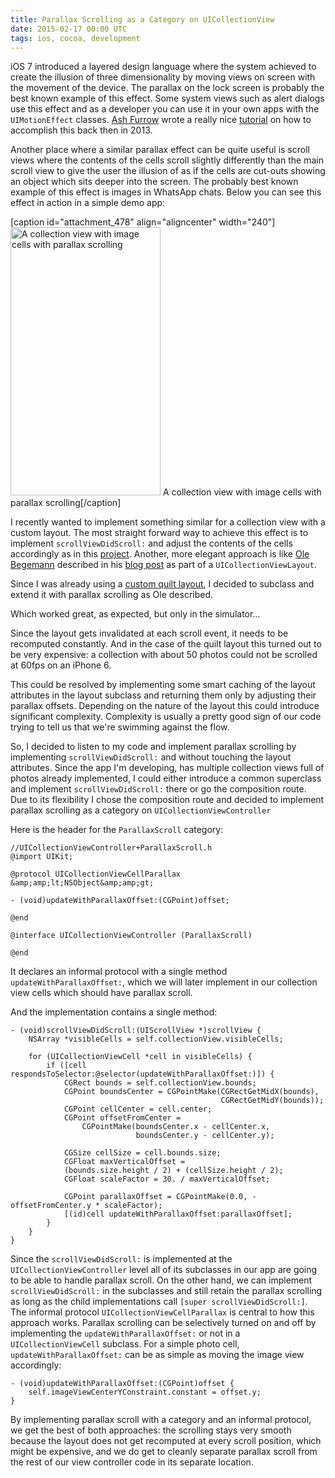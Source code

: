 ```yaml
---
title: Parallax Scrolling as a Category on UICollectionView
date: 2015-02-17 00:00 UTC
tags: ios, cocoa, development
---
```


iOS 7 introduced a layered design language where the system achieved to create the illusion of three dimensionality by moving views on screen with the movement of the device. The parallax on the lock screen is probably the best known example of this effect. Some system views such as alert dialogs use this effect and as a developer you can use it in your own apps with the <code>UIMotionEffect</code> classes. <a href="https://twitter.com/ashfurrow">Ash Furrow</a> wrote a really nice <a href="http://www.teehanlax.com/blog/introduction-to-uimotioneffect/">tutorial</a> on how to accomplish this back then in 2013.

Another place where a similar parallax effect can be quite useful is scroll views where the contents of the cells scroll slightly differently than the main scroll view to give the user the illusion of as if the cells are cut-outs showing an object which sits deeper into the screen. The probably best known example of this effect is images in WhatsApp chats. Below you can see this effect in action in a simple demo app:

[caption id="attachment_478" align="aligncenter" width="240"]<img src="http://www.kurutepe.com/wp-content/uploads/2015/02/parallax.gif" alt="A collection view with image cells with parallax scrolling" width="240" height="429" class="size-full wp-image-478" /> A collection view with image cells with parallax scrolling[/caption]

I recently wanted to implement something similar for a collection view with a custom layout. The most straight forward way to achieve this effect is to implement <code>scrollViewDidScroll:</code> and adjust the contents of the cells accordingly as in this <a href="https://github.com/mayuur/MJParallaxCollectionView">project</a>. Another, more elegant approach is like <a href="https://twitter.com/olebegemann">Ole Begemann</a> described in his <a href="http://oleb.net/blog/2014/05/parallax-scrolling-collectionview/">blog post</a> as part of a <code>UICollectionViewLayout</code>.

Since I was already using a <a href="https://github.com/bryceredd/RFQuiltLayout">custom quilt layout</a>, I decided to subclass and extend it with parallax scrolling as Ole described.

Which worked great, as expected, but only in the simulator…

Since the layout gets invalidated at each scroll event, it needs to be recomputed constantly. And in the case of the quilt layout this turned out to be very expensive: a collection with about 50 photos could not be scrolled at 60fps on an iPhone 6.

This could be resolved by implementing some smart caching of the layout attributes in the layout subclass and returning them only by adjusting their parallax offsets. Depending on the nature of the layout this could introduce significant complexity. Complexity is usually a pretty good sign of our code trying to tell us that we're swimming against the flow.

So, I decided to listen to my code and implement parallax scrolling by implementing <code>scrollViewDidScroll:</code> and without touching the layout attributes. Since the app I'm developing, has multiple collection views full of photos already implemented, I could either introduce a common superclass and implement <code>scrollViewDidScroll:</code> there or go the composition route. Due to its flexibility I chose the composition route and decided to implement parallax scrolling as a category on <code>UICollectionViewController</code>

Here is the header for the <code>ParallaxScroll</code> category:

```objc
//UICollectionViewController+ParallaxScroll.h
@import UIKit;

@protocol UICollectionViewCellParallax &amp;amp;lt;NSObject&amp;amp;gt;

- (void)updateWithParallaxOffset:(CGPoint)offset;

@end

@interface UICollectionViewController (ParallaxScroll)

@end

```

It declares an informal protocol with a single method <code>updateWithParallaxOffset:</code>, which we will later implement in our collection view cells which should have parallax scroll.

And the implementation contains a single method:

```objc
- (void)scrollViewDidScroll:(UIScrollView *)scrollView {
    NSArray *visibleCells = self.collectionView.visibleCells;
    
    for (UICollectionViewCell *cell in visibleCells) {
        if ([cell respondsToSelector:@selector(updateWithParallaxOffset:)]) {
            CGRect bounds = self.collectionView.bounds;
            CGPoint boundsCenter = CGPointMake(CGRectGetMidX(bounds),
                                               CGRectGetMidY(bounds));
            CGPoint cellCenter = cell.center;
            CGPoint offsetFromCenter = 
                CGPointMake(boundsCenter.x - cellCenter.x,
                            boundsCenter.y - cellCenter.y);
            
            CGSize cellSize = cell.bounds.size;
            CGFloat maxVerticalOffset =
            (bounds.size.height / 2) + (cellSize.height / 2);
            CGFloat scaleFactor = 30. / maxVerticalOffset;
            
            CGPoint parallaxOffset = CGPointMake(0.0, -offsetFromCenter.y * scaleFactor);
            [(id)cell updateWithParallaxOffset:parallaxOffset];
        }
    }
}
```

Since the <code>scrollViewDidScroll:</code> is implemented at the <code>UICollectionViewController</code> level all of its subclasses in our app are going to be able to handle parallax scroll. On the other hand, we can implement <code>scrollViewDidScroll:</code> in the subclasses and still retain the parallax scrolling as long as the child implementations call <code>[super scrollViewDidScroll:]</code>.  The informal protocol <code>UICollectionViewCellParallax</code> is central to how this approach works. Parallax scrolling can be selectively turned on and off by implementing the <code>updateWithParallaxOffset:</code> or not in a <code>UICollectionViewCell</code> subclass. For a simple photo cell, <code>updateWithParallaxOffset:</code> can be as simple as moving the image view accordingly:

```objc
- (void)updateWithParallaxOffset:(CGPoint)offset {
    self.imageViewCenterYConstraint.constant = offset.y;
}
```

By implementing parallax scroll with a category and an informal protocol, we get the best of both approaches: the scrolling stays very smooth because the layout does not get recomputed at every scroll position, which might be expensive, and we do get to cleanly separate parallax scroll from the rest of our view controller code in its separate location.